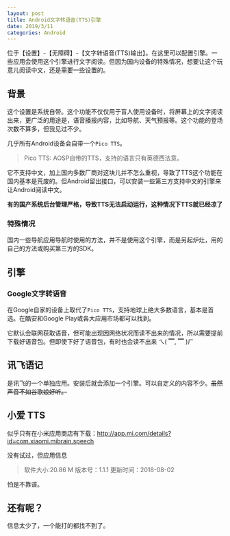 ```yaml
---
layout: post
title: Android文字转语音(TTS)引擎
date: 2019/3/11
categories: Android
---
```


位于【设置】-【无障碍】-【文字转语音(TTS)输出】。在这里可以配置引擎。一些应用会使用这个引擎进行文字阅读。但因为国内设备的特殊情况，想要让这个玩意儿阅读中文，还是需要一些设置的。

<!--more-->

## 背景

这个设置是系统自带。这个功能不仅仅用于盲人使用设备时，将屏幕上的文字阅读出来，更广泛的用途是，语音播报内容，比如导航、天气预报等。这个功能的登场次数不算多，但我见过不少。

几乎所有Android设备会自带一个`Pico TTS`。

> Pico TTS: AOSP自带的TTS，支持的语言只有英德西法意。

它不支持中文，加上国内多数厂商对这块儿并不怎么重视，导致了TTS这个功能在国内基本是荒废的。但Android留出接口，可以安装一些第三方支持中文的引擎来让Android阅读中文。

**有的国产系统后台管理严格，导致TTS无法启动运行，这种情况下TTS就已经凉了**

### 特殊情况

国内一些导航应用导航时使用的方法，并不是使用这个引擎，而是另起炉灶，用的自己的方法或购买第三方的SDK。

## 引擎

### Google文字转语音

在Google自家的设备上取代了`Pico TTS`，支持地球上绝大多数语言，基本是首选。在酷安和Google Play或各大应用市场都可以找到。

它默认会联网获取语音，但可能出现因网络状况而读不出来的情况，所以需要提前下载好语音包。但即使下好了语音包，有时也会读不出来 ㄟ( ▔, ▔ )ㄏ

## 讯飞语记

是讯飞的一个单独应用。安装后就会添加一个引擎。可以自定义的内容不少。~~虽然声音不如谷歌娘好听。~~

## 小爱 TTS

似乎只有在小米应用商店有下载：http://app.mi.com/details?id=com.xiaomi.mibrain.speech

没有试过，但应用信息

> 软件大小:20.86 M 版本号：1.1.1 更新时间：2018-08-02

怕是不靠谱。

## 还有呢？

信息太少了，一个能打的都找不到了。